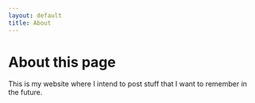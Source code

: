```yaml
---
layout: default
title: About
---
```


# About this page
This is my website where I intend to post stuff that I want to remember in the future.

